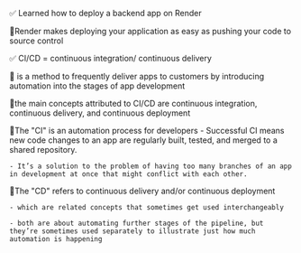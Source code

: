 ✅ Learned how to deploy a backend app on Render

🔸Render makes deploying your application as easy as pushing your code to source control

✅ CI/CD = continuous integration/ continuous delivery

🔸 is a method to frequently deliver apps to customers by introducing automation into the stages of app development

🔸the main concepts attributed to CI/CD are continuous integration, continuous delivery, and continuous deployment

🔸The "CI" is an automation process for developers - Successful CI means new code changes to an app are regularly built, tested, and merged to a shared repository.

    - It’s a solution to the problem of having too many branches of an app in development at once that might conflict with each other.

🔸The "CD" refers to continuous delivery and/or continuous deployment

    - which are related concepts that sometimes get used interchangeably

    - both are about automating further stages of the pipeline, but they’re sometimes used separately to illustrate just how much automation is happening
